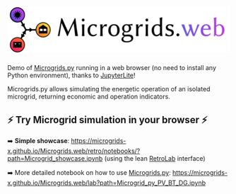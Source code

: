 # ![Microgrids.web](https://github.com/Microgrids-X/Microgrids-artwork/raw/main/png/Microgrids-web-256.png)

Demo of [Microgrids.py](https://github.com/Microgrids-X/Microgrids.py) running in a web browser (no need to install any Python environment), thanks to [JupyterLite](https://jupyterlite.readthedocs.io/)! 

Microgrids.py allows simulating the energetic operation of an isolated microgrid,
returning economic and operation indicators.

## ⚡ Try Microgrid simulation in your browser ⚡


➡️ **Simple showcase**: https://microgrids-x.github.io/Microgrids.web/retro/notebooks/?path=Microgrid_showcase.ipynb (using the lean [RetroLab](https://github.com/jupyterlab/retrolab) interface)

➡️ More detailed notebook on how to use [Microgrids.py](https://github.com/Microgrids-X/Microgrids.py): https://microgrids-x.github.io/Microgrids.web/lab?path=Microgrid_py_PV_BT_DG.ipynb


